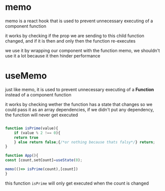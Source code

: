 
# memo

memo is a react hook that is used to prevent unnecessary executing of a component function

it works by checking if the prop we are sending to this child function changed, and if it is then and only then the function re-executes

we use it by wrapping our component with the function memo, we shouldn't use it a lot because it then hinder performance

# useMemo

just like memo, it is used to prevent unnecessary executing of a **Function** instead of a component function

it works by checking wether the function has a state that changes so we could pass it as an array dependencies, if we didn't put any dependency, the function will never get executed

```jsx

function isPrime(value){
	if (value % 2 !== 0){
	return true
	} else return false;{/*or nothing because thats falsy*/} return;
}

function App(){
const [count,setCount]=useState(0);

memo(()=> isPrime(count),[count])
}
```

this function `isPrime` will only get executed when the count is changed
